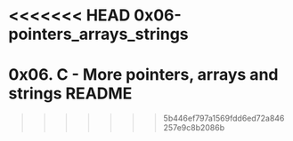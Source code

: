 <<<<<<< HEAD
0x06-pointers_arrays_strings
=======
# 0x06. C - More pointers, arrays and strings README
>>>>>>> 5b446ef797a1569fdd6ed72a846257e9c8b2086b
